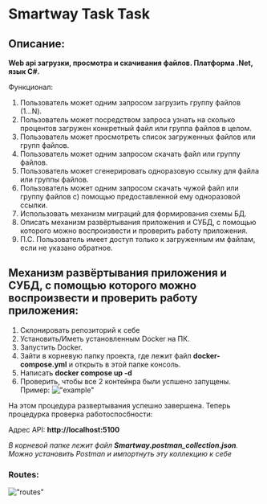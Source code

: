 # Smartway Task Task

## Описание:

**Web api загрузки, просмотра и скачивания файлов.
Платформа .Net, язык C#.**

Функционал:  
1) Пользователь может одним запросом загрузить группу файлов (1...N).
2) Пользователь может посредством запроса узнать на сколько процентов загружен конкретный файл или группа файлов в целом.
3) Пользователь может просмотреть список загруженных файлов или групп файлов.
4) Пользователь может одним запросом скачать файл или группу файлов.
5) Пользователь может сгенерировать одноразовую ссылку для файла или группы файлов.
6) Пользователь может одним запросом скачать чужой файл или группу файлов с) помощью предоставленной ему одноразовой ссылки.
7) Использовать механизм миграций для формирования схемы БД.
8) Описать механизм развёртывания приложения и СУБД, с помощью которого можно воспроизвести и проверить работу приложения.
9) П.С. Пользователь имеет доступ только к загруженным им файлам, если не указано обратное.

## Механизм развёртывания приложения и СУБД, с помощью которого можно воспроизвести и проверить работу приложения:

1) Склонировать репозиторий к себе
2) Установить/Иметь установленным Docker на ПК.
3) Запустить Docker. 
4) Зайти в корневую папку проекта, где лежит файл **docker-compose.yml** и открыть в этой папке консоль.
5) Написать **docker compose up -d**
6) Проверить, чтобы все 2 контейнра были успшено запущены.  
Пример: !["example"](https://sun9-60.userapi.com/impg/LrO53zhxUvDHpDMCmdvMuuCaS5EE83NdNOFc1Q/SosToXOyVZM.jpg?size=1180x156&quality=96&sign=f6ff8d2b99ccc4f6580242db063ba81a&type=album, "example")  

На этом процедура развертывания успешно завершена. Теперь процедурка проверка работоспосбности: 

Адрес API: **http://localhost:5100**

*В корневой папке лежит файл **Smartway.postman_collection.json**. Можно установить Postman и импортнуть эту коллекцию к себе*

### Routes:

!["routes"](https://sun9-25.userapi.com/impg/3_Ghgk6iJMmt-lVQxa_ljF6c5foR5q-d-WxA6w/Y57t-AjCyCo.jpg?size=1345x642&quality=96&sign=c570a3fad83bad478266ea86f87e10d8&type=album, "routes")